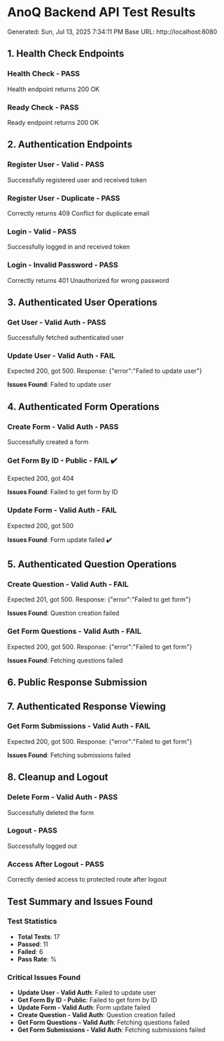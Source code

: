 # AnoQ Backend API Test Results
Generated: Sun, Jul 13, 2025  7:34:11 PM
Base URL: http://localhost:8080

## 1. Health Check Endpoints

### Health Check - PASS

Health endpoint returns 200 OK

### Ready Check - PASS

Ready endpoint returns 200 OK


## 2. Authentication Endpoints

### Register User - Valid - PASS

Successfully registered user and received token

### Register User - Duplicate - PASS

Correctly returns 409 Conflict for duplicate email

### Login - Valid - PASS

Successfully logged in and received token

### Login - Invalid Password - PASS

Correctly returns 401 Unauthorized for wrong password


## 3. Authenticated User Operations

### Get User - Valid Auth - PASS

Successfully fetched authenticated user

### Update User - Valid Auth - FAIL

Expected 200, got 500. Response: {"error":"Failed to update user"}

**Issues Found**: Failed to update user


## 4. Authenticated Form Operations

### Create Form - Valid Auth - PASS

Successfully created a form

### Get Form By ID - Public - FAIL ✔️

Expected 200, got 404

**Issues Found**: Failed to get form by ID

### Update Form - Valid Auth - FAIL

Expected 200, got 500

**Issues Found**: Form update failed ✔️


## 5. Authenticated Question Operations

### Create Question - Valid Auth - FAIL

Expected 201, got 500. Response: {"error":"Failed to get form"}

**Issues Found**: Question creation failed

### Get Form Questions - Valid Auth - FAIL

Expected 200, got 500. Response: {"error":"Failed to get form"}

**Issues Found**: Fetching questions failed


## 6. Public Response Submission


## 7. Authenticated Response Viewing

### Get Form Submissions - Valid Auth - FAIL

Expected 200, got 500. Response: {"error":"Failed to get form"}

**Issues Found**: Fetching submissions failed


## 8. Cleanup and Logout

### Delete Form - Valid Auth - PASS

Successfully deleted the form

### Logout - PASS

Successfully logged out

### Access After Logout - PASS

Correctly denied access to protected route after logout


## Test Summary and Issues Found

### Test Statistics

- **Total Tests**: 17
- **Passed**: 11
- **Failed**: 6
- **Pass Rate**: %

### Critical Issues Found

- **Update User - Valid Auth**: Failed to update user
- **Get Form By ID - Public**: Failed to get form by ID
- **Update Form - Valid Auth**: Form update failed
- **Create Question - Valid Auth**: Question creation failed
- **Get Form Questions - Valid Auth**: Fetching questions failed
- **Get Form Submissions - Valid Auth**: Fetching submissions failed
